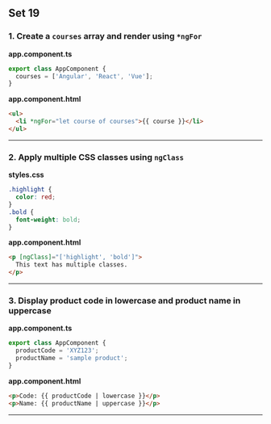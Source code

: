 Set 19
---

### 1. Create a `courses` array and render using `*ngFor`

**app.component.ts**
```ts
export class AppComponent {
  courses = ['Angular', 'React', 'Vue'];
}
```

**app.component.html**
```html
<ul>
  <li *ngFor="let course of courses">{{ course }}</li>
</ul>
```

---

### 2. Apply multiple CSS classes using `ngClass`

**styles.css**
```css
.highlight {
  color: red;
}
.bold {
  font-weight: bold;
}
```

**app.component.html**
```html
<p [ngClass]="['highlight', 'bold']">
  This text has multiple classes.
</p>
```

---

### 3. Display product code in lowercase and product name in uppercase

**app.component.ts**
```ts
export class AppComponent {
  productCode = 'XYZ123';
  productName = 'sample product';
}
```

**app.component.html**
```html
<p>Code: {{ productCode | lowercase }}</p>
<p>Name: {{ productName | uppercase }}</p>
```

---
